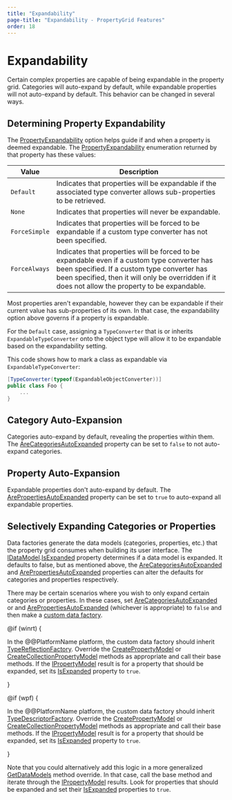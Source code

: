 ```yaml
---
title: "Expandability"
page-title: "Expandability - PropertyGrid Features"
order: 18
---
```

# Expandability

Certain complex properties are capable of being expandable in the property grid.  Categories will auto-expand by default, while expandable properties will not auto-expand by default.  This behavior can be changed in several ways.

## Determining Property Expandability

The [PropertyExpandability](xref:@ActiproUIRoot.Controls.Grids.PropertyGrid.PropertyExpandability) option helps guide if and when a property is deemed expandable.  The [PropertyExpandability](xref:@ActiproUIRoot.Controls.Grids.PropertyData.PropertyExpandability) enumeration returned by that property has these values:

| Value | Description |
|-----|-----|
| `Default` | Indicates that properties will be expandable if the associated type converter allows sub-properties to be retrieved. |
| `None` | Indicates that properties will never be expandable. |
| `ForceSimple` | Indicates that properties will be forced to be expandable if a custom type converter has not been specified. |
| `ForceAlways` | Indicates that properties will be forced to be expandable even if a custom type converter has been specified.  If a custom type converter has been specified, then it will only be overridden if it does not allow the property to be expandable. |

Most properties aren't expandable, however they can be expandable if their current value has sub-properties of its own.  In that case, the expandability option above governs if a property is expandable.

For the `Default` case, assigning a `TypeConverter` that is or inherits `ExpandableTypeConverter` onto the object type will allow it to be expandable based on the expandability setting.

This code shows how to mark a class as expandable via `ExpandableTypeConverter`:

```csharp
[TypeConverter(typeof(ExpandableObjectConverter))]
public class Foo {
	...
}
```

## Category Auto-Expansion

Categories auto-expand by default, revealing the properties within them.  The [AreCategoriesAutoExpanded](xref:@ActiproUIRoot.Controls.Grids.PropertyGrid.AreCategoriesAutoExpanded) property can be set to `false` to not auto-expand categories.

## Property Auto-Expansion

Expandable properties don't auto-expand by default.  The [ArePropertiesAutoExpanded](xref:@ActiproUIRoot.Controls.Grids.PropertyGrid.ArePropertiesAutoExpanded) property can be set to `true` to auto-expand all expandable properties.

## Selectively Expanding Categories or Properties

Data factories generate the data models (categories, properties, etc.) that the property grid consumes when building its user interface.  The [IDataModel](xref:@ActiproUIRoot.Controls.Grids.PropertyData.IDataModel).[IsExpanded](xref:@ActiproUIRoot.Controls.Grids.PropertyData.IDataModel.IsExpanded) property determines if a data model is expanded.  It defaults to false, but as mentioned above, the [AreCategoriesAutoExpanded](xref:@ActiproUIRoot.Controls.Grids.PropertyGrid.AreCategoriesAutoExpanded) and [ArePropertiesAutoExpanded](xref:@ActiproUIRoot.Controls.Grids.PropertyGrid.ArePropertiesAutoExpanded) properties can alter the defaults for categories and properties respectively.

There may be certain scenarios where you wish to only expand certain categories or properties.  In these cases, set [AreCategoriesAutoExpanded](xref:@ActiproUIRoot.Controls.Grids.PropertyGrid.AreCategoriesAutoExpanded) or and [ArePropertiesAutoExpanded](xref:@ActiproUIRoot.Controls.Grids.PropertyGrid.ArePropertiesAutoExpanded) (whichever is appropriate) to `false` and then make a [custom data factory](data-models.md).

@if (winrt) {

In the @@PlatformName platform, the custom data factory should inherit [TypeReflectionFactory](xref:@ActiproUIRoot.Controls.Grids.PropertyData.TypeReflectionFactory).  Override the [CreatePropertyModel](xref:@ActiproUIRoot.Controls.Grids.PropertyData.TypeReflectionFactory.CreatePropertyModel) or [CreateCollectionPropertyModel](xref:@ActiproUIRoot.Controls.Grids.PropertyData.TypeReflectionFactory.CreateCollectionPropertyModel) methods as appropriate and call their base methods.  If the [IPropertyModel](xref:@ActiproUIRoot.Controls.Grids.PropertyData.IPropertyModel) result is for a property that should be expanded, set its [IsExpanded](xref:@ActiproUIRoot.Controls.Grids.PropertyData.IDataModel.IsExpanded) property to `true`. 

}

@if (wpf) {

In the @@PlatformName platform, the custom data factory should inherit [TypeDescriptorFactory](xref:@ActiproUIRoot.Controls.Grids.PropertyData.TypeDescriptorFactory).  Override the [CreatePropertyModel](xref:@ActiproUIRoot.Controls.Grids.PropertyData.TypeDescriptorFactory.CreatePropertyModel*) or [CreateCollectionPropertyModel](xref:@ActiproUIRoot.Controls.Grids.PropertyData.TypeDescriptorFactory.CreateCollectionPropertyModel*) methods as appropriate and call their base methods.  If the [IPropertyModel](xref:@ActiproUIRoot.Controls.Grids.PropertyData.IPropertyModel) result is for a property that should be expanded, set its [IsExpanded](xref:@ActiproUIRoot.Controls.Grids.PropertyData.IDataModel.IsExpanded) property to `true`. 

}

Note that you could alternatively add this logic in a more generalized [GetDataModels](xref:@ActiproUIRoot.Controls.Grids.PropertyData.DataFactoryBase.GetDataModels*) method override.  In that case, call the base method and iterate through the [IPropertyModel](xref:@ActiproUIRoot.Controls.Grids.PropertyData.IPropertyModel) results.  Look for properties that should be expanded and set their [IsExpanded](xref:@ActiproUIRoot.Controls.Grids.PropertyData.IDataModel.IsExpanded) properties to `true`.
